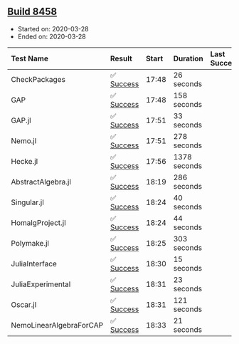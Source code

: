 ## [Build 8458](https://oscarci.mathematik.uni-kl.de/job/oscar/8458/)

* Started on: 2020-03-28
* Ended on: 2020-03-28

| Test Name    | Result | Start | Duration | Last Success | First Failure |
|:-------------|:-------|:------|:---------|:-------------|:--------------|
| CheckPackages | ✅ [Success](https://oscarci.mathematik.uni-kl.de/job/oscar/8458/artifact/logs/build-8458/CheckPackages.log) | 17:48 | 26 seconds |  |  |
| GAP | ✅ [Success](https://oscarci.mathematik.uni-kl.de/job/oscar/8458/artifact/logs/build-8458/GAP.log) | 17:48 | 158 seconds |  |  |
| GAP.jl | ✅ [Success](https://oscarci.mathematik.uni-kl.de/job/oscar/8458/artifact/logs/build-8458/GAP.jl.log) | 17:51 | 33 seconds |  |  |
| Nemo.jl | ✅ [Success](https://oscarci.mathematik.uni-kl.de/job/oscar/8458/artifact/logs/build-8458/Nemo.jl.log) | 17:51 | 278 seconds |  |  |
| Hecke.jl | ✅ [Success](https://oscarci.mathematik.uni-kl.de/job/oscar/8458/artifact/logs/build-8458/Hecke.jl.log) | 17:56 | 1378 seconds |  |  |
| AbstractAlgebra.jl | ✅ [Success](https://oscarci.mathematik.uni-kl.de/job/oscar/8458/artifact/logs/build-8458/AbstractAlgebra.jl.log) | 18:19 | 286 seconds |  |  |
| Singular.jl | ✅ [Success](https://oscarci.mathematik.uni-kl.de/job/oscar/8458/artifact/logs/build-8458/Singular.jl.log) | 18:24 | 40 seconds |  |  |
| HomalgProject.jl | ✅ [Success](https://oscarci.mathematik.uni-kl.de/job/oscar/8458/artifact/logs/build-8458/HomalgProject.jl.log) | 18:24 | 44 seconds |  |  |
| Polymake.jl | ✅ [Success](https://oscarci.mathematik.uni-kl.de/job/oscar/8458/artifact/logs/build-8458/Polymake.jl.log) | 18:25 | 303 seconds |  |  |
| JuliaInterface | ✅ [Success](https://oscarci.mathematik.uni-kl.de/job/oscar/8458/artifact/logs/build-8458/JuliaInterface.log) | 18:30 | 15 seconds |  |  |
| JuliaExperimental | ✅ [Success](https://oscarci.mathematik.uni-kl.de/job/oscar/8458/artifact/logs/build-8458/JuliaExperimental.log) | 18:31 | 23 seconds |  |  |
| Oscar.jl | ✅ [Success](https://oscarci.mathematik.uni-kl.de/job/oscar/8458/artifact/logs/build-8458/Oscar.jl.log) | 18:31 | 121 seconds |  |  |
| NemoLinearAlgebraForCAP | ✅ [Success](https://oscarci.mathematik.uni-kl.de/job/oscar/8458/artifact/logs/build-8458/NemoLinearAlgebraForCAP.log) | 18:33 | 21 seconds |  |  |
